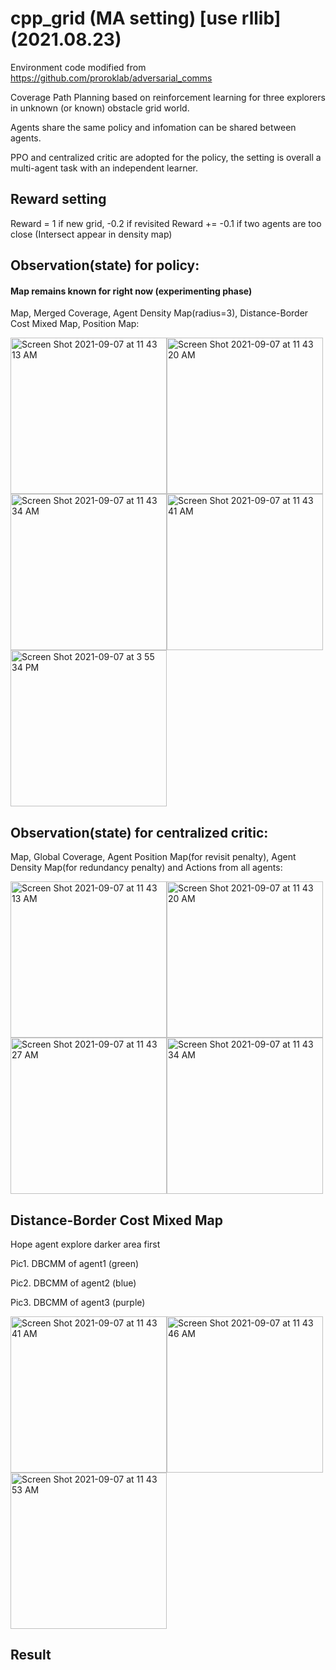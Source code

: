 # cpp_grid (MA setting) [use rllib] (2021.08.23)
Environment code modified from https://github.com/proroklab/adversarial_comms

Coverage Path Planning based on reinforcement learning for three explorers in unknown (or known) obstacle grid world.

Agents share the same policy and infomation can be shared between agents.

PPO and centralized critic are adopted for the policy, the setting is overall a multi-agent task with an independent learner. 

## Reward setting
Reward = 1 if new grid, -0.2 if revisited
Reward += -0.1 if two agents are too close (Intersect appear in density map)

## Observation(state) for policy:
#### Map remains known for right now (experimenting phase) 
Map, Merged Coverage, Agent Density Map(radius=3), Distance-Border Cost Mixed Map, Position Map:             

<img width="250" alt="Screen Shot 2021-09-07 at 11 43 13 AM" src="https://user-images.githubusercontent.com/64893909/132281287-223a305f-921a-4586-b4f3-353e473346b8.png"><img width="250" alt="Screen Shot 2021-09-07 at 11 43 20 AM" src="https://user-images.githubusercontent.com/64893909/132281406-8b0ff1ee-a3dc-42c8-830e-3b7ab6888084.png"><img width="250" alt="Screen Shot 2021-09-07 at 11 43 34 AM" src="https://user-images.githubusercontent.com/64893909/132281413-9e6f7625-5804-4e1e-a961-4246083d79cd.png"><img width="250" alt="Screen Shot 2021-09-07 at 11 43 41 AM" src="https://user-images.githubusercontent.com/64893909/132281441-e2f2d9ff-4499-49e8-a62b-8db7c17ebfd3.png"><img width="250" alt="Screen Shot 2021-09-07 at 3 55 34 PM" src="https://user-images.githubusercontent.com/64893909/132306729-241ab203-f587-4cbb-b7a1-2e847f96492f.png">


## Observation(state) for centralized critic:
Map, Global Coverage, Agent Position Map(for revisit penalty), Agent Density Map(for redundancy penalty) and Actions from all agents:

<img width="250" alt="Screen Shot 2021-09-07 at 11 43 13 AM" src="https://user-images.githubusercontent.com/64893909/132281556-00e19d3e-b6fd-4a8d-9b91-e75285eab94f.png"><img width="250" alt="Screen Shot 2021-09-07 at 11 43 20 AM" src="https://user-images.githubusercontent.com/64893909/132281559-99eedaf6-e707-4564-84db-a8ff374429d2.png"><img width="250" alt="Screen Shot 2021-09-07 at 11 43 27 AM" src="https://user-images.githubusercontent.com/64893909/132281563-de11b3b5-7ad6-4970-9e73-b590638d868b.png"><img width="250" alt="Screen Shot 2021-09-07 at 11 43 34 AM" src="https://user-images.githubusercontent.com/64893909/132281570-a54293e7-b171-4542-afc9-9d5cd89930fb.png">

## Distance-Border Cost Mixed Map 
Hope agent explore darker area first

Pic1. DBCMM of agent1 (green)

Pic2. DBCMM of agent2 (blue)

Pic3. DBCMM of agent3 (purple)

<img width="250" alt="Screen Shot 2021-09-07 at 11 43 41 AM" src="https://user-images.githubusercontent.com/64893909/132281671-ee0f4a59-2f86-41b7-a0a1-b90c147dd91b.png"><img width="250" alt="Screen Shot 2021-09-07 at 11 43 46 AM" src="https://user-images.githubusercontent.com/64893909/132281701-d43f33c5-663b-4dc2-8810-9accd4089cd2.png"><img width="250" alt="Screen Shot 2021-09-07 at 11 43 53 AM" src="https://user-images.githubusercontent.com/64893909/132281727-56edb0d2-04c9-408e-a619-398322d753f0.png">

## Result

